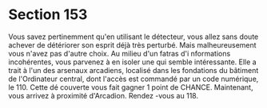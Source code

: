 # Section 153

Vous savez pertinemment qu'en utilisant le détecteur, vous allez
sans doute achever de détériorer son esprit déjà très perturbé.
Mais malheureusement vous n'avez pas d'autre choix. Au milieu
d'un fatras d'i nformations incohérentes, vous parvenez à en
isoler une qui semble intéressante. Elle a trait à l'un des arsenaux
arcadiens, localisé dans les fondations du bâtiment de
l'Ordinateur central, dont l'accès est commandé par un code
numérique, le  110. Cette dé couverte vous fait gagner  1 point de
CHANCE. Maintenant, vous arrivez à proximité d'Arcadion.
Rendez -vous au 118.